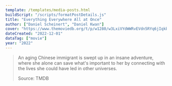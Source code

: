 ```yaml
---
template: /templates/media-posts.html
buildScript: "/scripts/formatPostDetails.js"
title: "Everything Everywhere All at Once"
author: ["Daniel Scheinert", "Daniel Kwan"]
cover: "https://www.themoviedb.org/t/p/w1280/w3LxiVYdWWRvEVdn5RYq6jIqkb1.jpg"
dateCreated: "2022-12-01"
dataTag: ["movie"]
year: "2022"
---
```


> An aging Chinese immigrant is swept up in an insane adventure, where she alone can save what's important to her by connecting with the lives she could have led in other universes.
>
> Source: TMDB
